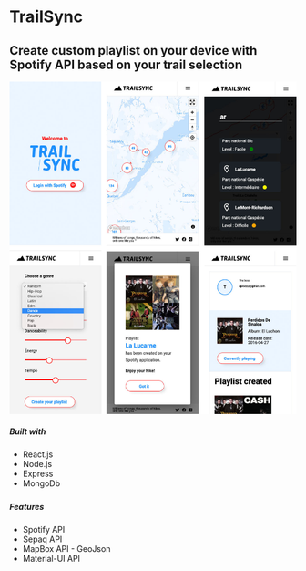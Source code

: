 # TrailSync

## Create custom playlist on your device with Spotify API based on your trail selection

![TrailSync UI](/client/src/assets/TrailSync-UI.jpg)

##### Built with

<ul>
<li>React.js</li>
<li>Node.js</a></li>
<li>Express</li>
<li>MongoDb</li>
</ul>

#####

##### Features

<ul>
  <li>Spotify API</li>
  <li>Sepaq API</li>
  <li>MapBox API - GeoJson</li>
  <li>Material-UI API</li>
</ul>
